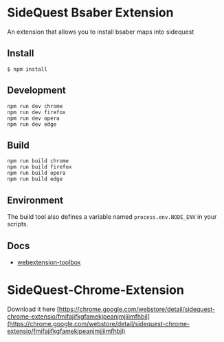 # SideQuest Bsaber Extension

An extension that allows you to install bsaber maps into sidequest

## Install

	$ npm install

## Development

    npm run dev chrome
    npm run dev firefox
    npm run dev opera
    npm run dev edge

## Build

    npm run build chrome
    npm run build firefox
    npm run build opera
    npm run build edge

## Environment

The build tool also defines a variable named `process.env.NODE_ENV` in your scripts. 

## Docs

* [webextension-toolbox](https://github.com/HaNdTriX/webextension-toolbox)

# SideQuest-Chrome-Extension 

Download it here [https://chrome.google.com/webstore/detail/sidequest-chrome-extensio/fmifajifkgfamekjpeanjmjjiimfhbjl](https://chrome.google.com/webstore/detail/sidequest-chrome-extensio/fmifajifkgfamekjpeanjmjjiimfhbjl)